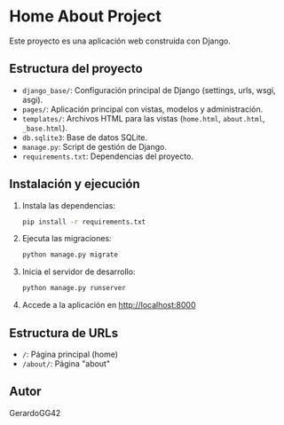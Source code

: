 # Home About Project

Este proyecto es una aplicación web construida con Django.

## Estructura del proyecto

- `django_base/`: Configuración principal de Django (settings, urls, wsgi, asgi).
- `pages/`: Aplicación principal con vistas, modelos y administración.
- `templates/`: Archivos HTML para las vistas (`home.html`, `about.html`, `_base.html`).
- `db.sqlite3`: Base de datos SQLite.
- `manage.py`: Script de gestión de Django.
- `requirements.txt`: Dependencias del proyecto.

## Instalación y ejecución

1. Instala las dependencias:
	```bash
	pip install -r requirements.txt
	```
2. Ejecuta las migraciones:
	```bash
	python manage.py migrate
	```
3. Inicia el servidor de desarrollo:
	```bash
	python manage.py runserver
	```
4. Accede a la aplicación en [http://localhost:8000](http://localhost:8000)

## Estructura de URLs

- `/`: Página principal (home)
- `/about/`: Página "about"

## Autor

GerardoGG42
